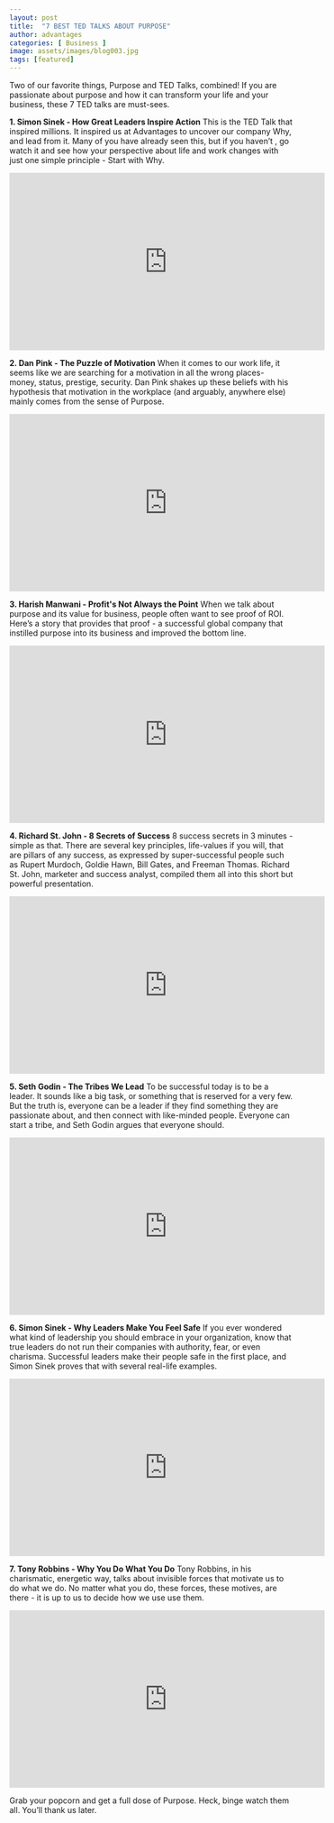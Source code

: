 ```yaml
---
layout: post
title:  "7 BEST TED TALKS ABOUT PURPOSE"
author: advantages
categories: [ Business ]
image: assets/images/blog003.jpg
tags: [featured]
---
```


Two of our favorite things, Purpose and TED Talks, combined! If you are passionate about purpose and how it can transform your life and your business, these 7 TED talks are must-sees.
 
**1. Simon Sinek - How Great Leaders Inspire Action**
This is the TED Talk that inspired millions. It inspired us at Advantages to uncover our company Why, and lead from it. Many of you have already seen this, but if you haven’t , go watch it and see how your perspective about life and work changes with just one simple principle - Start with Why.

<iframe width="560" height="315" src="https://www.youtube.com/embed/qp0HIF3SfI4" frameborder="0" allow="accelerometer; autoplay; encrypted-media; gyroscope; picture-in-picture" allowfullscreen></iframe>
<p></p>


**2. Dan Pink - The Puzzle of Motivation**
When it comes to our work life, it seems like we are searching for a motivation in all the wrong places- money, status, prestige, security. Dan Pink shakes up these beliefs with his hypothesis that motivation in the workplace (and arguably, anywhere else) mainly comes from the sense of Purpose.

<iframe width="560" height="315" src="https://www.youtube.com/embed/rrkrvAUbU9Y" frameborder="0" allow="accelerometer; autoplay; encrypted-media; gyroscope; picture-in-picture" allowfullscreen></iframe>
<p></p>


**3. Harish Manwani - Profit's Not Always the Point**
When we talk about purpose and its value for business, people often want to see proof of ROI. Here’s a story that provides that proof - a successful global company that instilled purpose into its business and improved the bottom line.

<iframe width="560" height="315" src="https://www.youtube.com/embed/ihoR9B7p-1Q" frameborder="0" allow="accelerometer; autoplay; encrypted-media; gyroscope; picture-in-picture" allowfullscreen></iframe>
<p></p>


**4. Richard St. John - 8 Secrets of Success**
8 success secrets in 3 minutes - simple as that. There are several key principles, life-values if you will, that are pillars of any success, as expressed by super-successful people such as Rupert Murdoch, Goldie Hawn, Bill Gates, and Freeman Thomas. Richard St. John, marketer and success analyst, compiled them all into this short but powerful presentation.

<iframe width="560" height="315" src="https://www.youtube.com/embed/Y6bbMQXQ180" frameborder="0" allow="accelerometer; autoplay; encrypted-media; gyroscope; picture-in-picture" allowfullscreen></iframe>
<p></p>

  
**5. Seth Godin - The Tribes We Lead**
To be successful today is to be a leader. It sounds like a big task, or something that is reserved for a very few. But the truth is, everyone can be a leader if they find something they are passionate about, and then connect with like-minded people. Everyone can start a tribe, and Seth Godin argues that everyone should.

<iframe width="560" height="315" src="https://www.youtube.com/embed/589tH-wtCak" frameborder="0" allow="accelerometer; autoplay; encrypted-media; gyroscope; picture-in-picture" allowfullscreen></iframe>



**6. Simon Sinek - Why Leaders Make You Feel Safe**
If you ever wondered what kind of leadership you should embrace in your organization, know that true leaders do not run their companies with authority, fear, or even charisma. Successful leaders make their people safe in the first place, and Simon Sinek proves that with several real-life examples.

<iframe width="560" height="315" src="https://www.youtube.com/embed/lmyZMtPVodo" frameborder="0" allow="accelerometer; autoplay; encrypted-media; gyroscope; picture-in-picture" allowfullscreen></iframe>
<p></p>


**7. Tony Robbins - Why You Do What You Do**
Tony Robbins, in his charismatic, energetic way, talks about invisible forces that motivate us to do what we do. No matter what you do, these forces, these motives, are there - it is up to us to decide how we use use them.

<iframe width="560" height="315" src="https://www.youtube.com/embed/BwFOwyoH-3g" frameborder="0" allow="accelerometer; autoplay; encrypted-media; gyroscope; picture-in-picture" allowfullscreen></iframe>
<p></p>


Grab your popcorn and get a full dose of Purpose. Heck, binge watch them all. You’ll thank us later.

